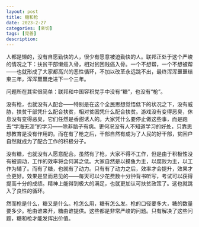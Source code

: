 ```yaml
---
layout: post
title: 糖和枪
date: 2023-2-27
categories: [亲切]
tags: [完善]
description: 
---
```


                 
人都是懒的，没有自愿勤快的人，很少有愿意被迫勤快的人。联邦正处于这个严峻的情况之下：扶贫干部懒癌入骨，相对贫困贱癌入骨。一个不想帮，一个不想被帮——也就形成了大家都高兴的恶性循环，不加以改革永远跳不出，最终浑浑噩噩结束三年，浑浑噩噩走进下一个三年。

问题所在其实很简单：联邦和中国容积党手中没有“糖”，也没有“枪”。

没有枪，也就没有人配合——特别是在这个全民思想觉悟低下的状况之下，没有威胁，扶贫干部凭什么配合扶贫，相对贫困凭什么配合扶贫。游戏没有变得恶臭，休息没有变得恶臭，它们任然是香甜诱人的。大家凭什么要停止做这些事，而是跑去“学海无涯”的学习——除非脑子有病。更何况没有人不知道学习的好处，只靠思想教育是没有作用的。而在有了枪之后，干部自然有成为了人民的好干部，贫困户自然就成为了配合工作的积极分子。

没有糖，也就没有人愿意配合。虽然有了枪，大家不得不工作，但是由于积极性没有被调动，工作的效率将会何其之低。大家自然是以摸鱼为主，以腐败为主，以工作为辅了。而有了糖，也就有了动力。只有有了动力之后，效率才会提升，效果才会更好。效果是显而易见的——每天可以少花费数十分钟背书听写，考试可以获得提高十分的成绩。精神上能得到极大的满足，也就更加认可扶贫政策了。这也就跳入了良性的循环。

然而枪是什么，糖又是什么。枪怎么用，糖有怎么发。枪的口径要多大，糖的数量要多少。枪由谁来开，糖由谁提供。这些都是非常严峻的问题。只有解决了这些问题，糖和枪才能发挥出价值。
